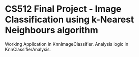 # CS512 Final Project - Image Classification using k-Nearest Neighbours algorithm
Working Application in KnnImageClassifier.
Analysis logic in KnnClassifierAnalysis.
